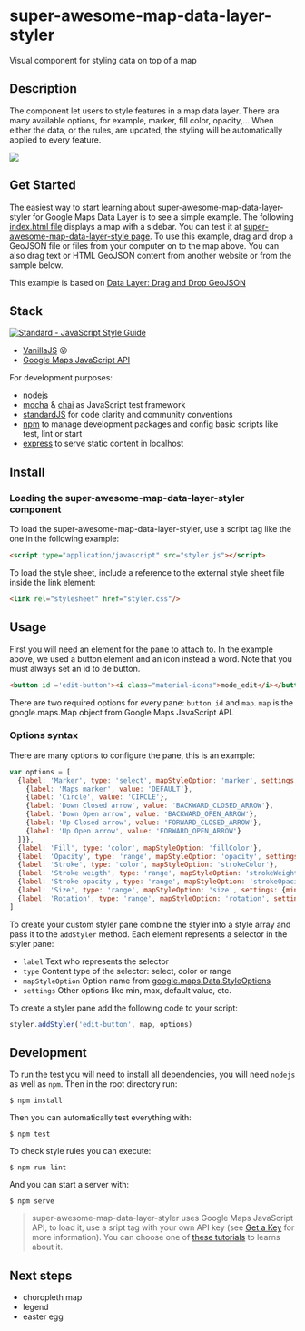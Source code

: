 # super-awesome-map-data-layer-styler
Visual component for styling data on top of a map

## Description

The component let users to style features in a map data layer. There ara many available options, for example, marker, fill color, opacity,...
When either the data, or the rules, are updated, the styling will be automatically applied to every feature.

![](https://preview.ibb.co/dPbWaa/2017_03_21_190423.png)

## Get Started

The easiest way to start learning about super-awesome-map-data-layer-styler for Google Maps Data Layer is to see a simple example. The following [index.html file](index.html) displays a map with a sidebar. You can test it at [super-awesome-map-data-layer-style page](https://teanocrata.github.io/super-awesome-map-data-layer-styler/). To use this example, drag and drop a GeoJSON file or files from your computer on to the map above. You can also drag text or HTML GeoJSON content from another website or from the sample below.

This example is based on [Data Layer: Drag and Drop GeoJSON](https://developers.google.com/maps/documentation/javascript/examples/layer-data-dragndrop)

## Stack
[![Standard - JavaScript Style Guide](https://cdn.rawgit.com/feross/standard/master/badge.svg)](https://github.com/feross/standard)

* [VanillaJS](http://vanilla-js.com/) :stuck_out_tongue_winking_eye:
* [Google Maps JavaScript API](https://developers.google.com/maps/documentation/javascript/)

For development purposes:
* [nodejs](https://nodejs.org/en/)
* [mocha](https://mochajs.org/) & [chai](http://chaijs.com/) as JavaScript test framework
* [standardJS](https://standardjs.com/) for code clarity and community conventions
* [npm](https://www.npmjs.com/) to manage development packages and config basic scripts like test, lint or start
* [express](http://expressjs.com/) to serve static content in localhost

## Install

### Loading the super-awesome-map-data-layer-styler component

To load the super-awesome-map-data-layer-styler, use a script tag like the one in the following example:
```html
<script type="application/javascript" src="styler.js"></script>
```
To load the style sheet, include a reference to the external style sheet file inside the link element:
```html
<link rel="stylesheet" href="styler.css"/>
```

## Usage

First you will need an element for the pane to attach to. In the example above, we used a button element and an icon instead a word.
Note that you must always set an id to de button.
```html
<button id ='edit-button'><i class="material-icons">mode_edit</i></button>
```
There are two required options for every pane: `button id` and `map`. `map` is the google.maps.Map object from Google Maps JavaScript API.

### Options syntax
There are many options to configure the pane, this is an example:
```javascript
var options = [
  {label: 'Marker', type: 'select', mapStyleOption: 'marker', settings: {options: [
    {label: 'Maps marker', value: 'DEFAULT'},
    {label: 'Circle', value: 'CIRCLE'},
    {label: 'Down Closed arrow', value: 'BACKWARD_CLOSED_ARROW'},
    {label: 'Down Open arrow', value: 'BACKWARD_OPEN_ARROW'},
    {label: 'Up Closed arrow', value: 'FORWARD_CLOSED_ARROW'},
    {label: 'Up Open arrow', value: 'FORWARD_OPEN_ARROW'}
  ]}},
  {label: 'Fill', type: 'color', mapStyleOption: 'fillColor'},
  {label: 'Opacity', type: 'range', mapStyleOption: 'opacity', settings: {min: 0, max: 1, step: 0.01, value:0}},
  {label: 'Stroke', type: 'color', mapStyleOption: 'strokeColor'},
  {label: 'Stroke weigth', type: 'range', mapStyleOption: 'strokeWeight', settings: {min: 0, max: 10}},
  {label: 'Stroke opacity', type: 'range', mapStyleOption: 'strokeOpacity', settings: {min: 0, max: 1, step: 0.01, value: 1}},
  {label: 'Size', type: 'range', mapStyleOption: 'size', settings: {min: 0, max: 10}},
  {label: 'Rotation', type: 'range', mapStyleOption: 'rotation', settings: {min: 0, max: 360, value: 0}}
]
```
To create your custom styler pane combine the styler into a style array and pass it to the `addStyler` method.
Each element represents a selector in the styler pane:
* `label` Text who represents the selector
* `type`  Content type of the selector: select, color or range
* `mapStyleOption` Option name from [google.maps.Data.StyleOptions](https://developers.google.com/maps/documentation/javascript/3.exp/reference#Data.StyleOptions)
* `settings` Other options like min, max, default value, etc.

To create a styler pane add the following code to your script:
```javascript
styler.addStyler('edit-button', map, options)
```
## Development

To run the test you will need to install all dependencies, you will need `nodejs` as well as `npm`. Then in the root directory run:
```
$ npm install
```

Then you can automatically test everything with:
```
$ npm test
```

To check style rules you can execute:
```
$ npm run lint
```

And you can start a server with:
```
$ npm serve
```

> super-awesome-map-data-layer-styler uses Google Maps JavaScript API, to load it, use a sript tag with your own API key (see [Get a Key](https://developers.google.com/maps/documentation/javascript/get-api-key) for more information). You can choose one of [these tutorials](https://developers.google.com/maps/documentation/javascript/) to learns about it.


## Next steps

* choropleth map
* legend
* easter egg
